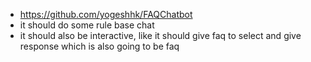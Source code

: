 - https://github.com/yogeshhk/FAQChatbot
- it should do some rule base chat
- it should also be interactive, like it should give faq to select and give response which is also going to be faq